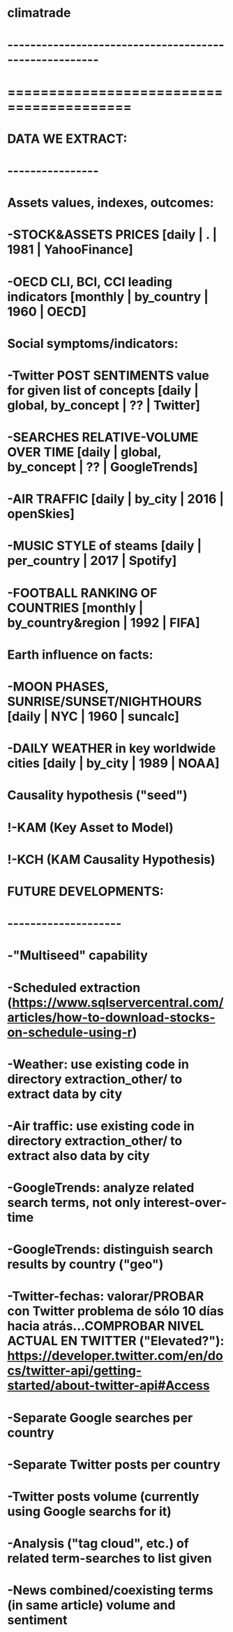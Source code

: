 # climatrade
# ------------------------------------------------------
# =========================================
# DATA WE EXTRACT:
# ----------------
# Assets values, indexes, outcomes:
# -STOCK&ASSETS PRICES [daily | . | 1981 | YahooFinance] 
# -OECD CLI, BCI, CCI leading indicators [monthly | by_country | 1960 | OECD]
#
# Social symptoms/indicators:
# -Twitter POST SENTIMENTS value for given list of concepts [daily | global, by_concept | ?? | Twitter]
# -SEARCHES RELATIVE-VOLUME OVER TIME [daily | global, by_concept | ?? | GoogleTrends]
# -AIR TRAFFIC [daily | by_city | 2016 | openSkies]
# -MUSIC STYLE of steams [daily | per_country | 2017 | Spotify]
# -FOOTBALL RANKING OF COUNTRIES [monthly | by_country&region | 1992 | FIFA]
#
# Earth influence on facts:
# -MOON PHASES, SUNRISE/SUNSET/NIGHTHOURS [daily | NYC | 1960 | suncalc]
# -DAILY WEATHER in key worldwide cities  [daily | by_city | 1989 | NOAA]
#
# Causality hypothesis ("seed")
# !-KAM (Key Asset to Model)
# !-KCH (KAM Causality Hypothesis)
#
#
# FUTURE DEVELOPMENTS:
# --------------------
# -"Multiseed" capability
# -Scheduled extraction (https://www.sqlservercentral.com/articles/how-to-download-stocks-on-schedule-using-r)
# -Weather: use existing code in directory extraction_other/ to extract data by city
# -Air traffic: use existing code in directory extraction_other/ to extract also data by city
# -GoogleTrends: analyze related search terms, not only interest-over-time
# -GoogleTrends: distinguish search results by country ("geo")
# -Twitter-fechas: valorar/PROBAR con Twitter problema de sólo 10 días hacia atrás...COMPROBAR NIVEL ACTUAL EN TWITTER ("Elevated?"): https://developer.twitter.com/en/docs/twitter-api/getting-started/about-twitter-api#Access
# -Separate Google searches per country
# -Separate Twitter posts per country
# -Twitter posts volume (currently using Google searchs for it)
# -Analysis ("tag cloud", etc.) of related term-searches to list given
# -News combined/coexisting terms (in same article) volume and sentiment

